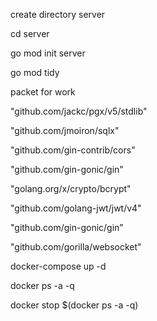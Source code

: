 
create directory server

cd server

go mod init server

go mod tidy

packet for work

"github.com/jackc/pgx/v5/stdlib"

"github.com/jmoiron/sqlx"

"github.com/gin-contrib/cors"

"github.com/gin-gonic/gin"

"golang.org/x/crypto/bcrypt"

"github.com/golang-jwt/jwt/v4"

"github.com/gin-gonic/gin"

"github.com/gorilla/websocket"

docker-compose up -d

docker ps -a -q

docker stop $(docker ps -a -q)



